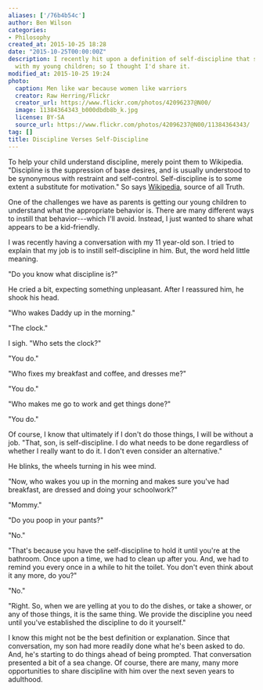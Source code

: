 ```yaml
---
aliases: ['/76b4b54c']
author: Ben Wilson
categories:
- Philosophy
created_at: 2015-10-25 18:28
date: "2015-10-25T00:00:00Z"
description: I recently hit upon a definition of self-discipline that struck a chord
  with my young children; so I thought I'd share it.
modified_at: 2015-10-25 19:24
photo:
  caption: Men like war because women like warriors
  creator: Raw Herring/Flickr
  creator_url: https://www.flickr.com/photos/42096237@N00/
  image: 11384364343_b000dbdb8b_k.jpg
  license: BY-SA
  source_url: https://www.flickr.com/photos/42096237@N00/11384364343/
tag: []
title: Discipline Verses Self-Discipline
---
```


To help your child understand discipline, merely point them to Wikipedia. "Discipline is the suppression of base desires, and is usually understood to be synonymous with restraint and self-control. Self-discipline is to some extent a substitute for motivation." So says [Wikipedia](https://en.wikipedia.org/wiki/Discipline), source of all Truth.

<!--more-->

One of the challenges we have as parents is getting our young children to understand what the appropriate behavior is. There are many different ways to instill that behavior---which I'll avoid. Instead, I just wanted to share what appears to be a kid-friendly.

I was recently having a conversation with my 11 year-old son. I tried to explain that my job is to instill self-discipline in him. But, the word held little meaning.

"Do you know what discipline is?"

He cried a bit, expecting something unpleasant. After I reassured him, he shook his head.

"Who wakes Daddy up in the morning."

"The clock."

I sigh. "Who sets the clock?"

"You do."

"Who fixes my breakfast and coffee, and dresses me?"

"You do."

"Who makes me go to work and get things done?"

"You do." 

Of course, I know that ultimately if I don't do those things, I will be without a job. "That, son, is self-discipline. I do what needs to be done regardless of whether I really want to do it. I don't even consider an alternative."

He blinks, the wheels turning in his wee mind.

"Now, who wakes you up in the morning and makes sure you've had breakfast, are dressed and doing your schoolwork?"

"Mommy."

"Do you poop in your pants?"

"No."

"That's because you have the self-discipline to hold it until you're at the bathroom. Once upon a time, we had to clean up after you. And, we had to remind you every once in a while to hit the toilet. You don't even think about it any more, do you?"

"No."

"Right. So, when we are yelling at you to do the dishes, or take a shower, or any of those things, it is the same thing. We provide the discipline you need until you've established the discipline to do it yourself."

I know this might not be the best definition or explanation. Since that conversation, my son had more readily done what he's been asked to do. And, he's starting to do things ahead of being prompted. That conversation presented a bit of a sea change. Of course, there are many, many more opportunities to share discipline with him over the next seven years to adulthood.
